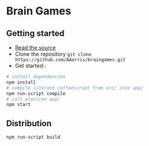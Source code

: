 # Brain Games

## Getting started

- [Read the source](https://github.com/AAorris/braingames/tree/master/src)
- Clone the repository `git clone https://github.com/AAorris/braingames.git`
- Get started::

```bash
# install dependencies
npm install
# compile literate coffeescript from src/ into app/
npm run-script compile
# call electron app/
npm start
```

## Distribution

```
npm run-script build
```
